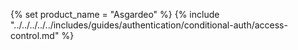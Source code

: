 {% set product_name = "Asgardeo" %}
{% include "../../../../../includes/guides/authentication/conditional-auth/access-control.md" %}